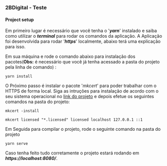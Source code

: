 ### 2BDigital - Teste

#### Project setup
Em primeiro lugar é necessário que você tenha o '**_yarn_**' instalado e saiba como utilizar o **_terminal_** para rodar os comandos da aplicação. A Aplicação foi desenvolvida para rodar '**_https_**' localmente, abaixo terá uma explicação para isso.

Em sua máquina e rode o comando abaixo para instalação dos pacotes(**Obs:** é necessário que você já tenha acessado a pasta do projeto pela linha de comando) :
```
yarn install
```

O Próximo passo é instalar o pacote '_mkcert_' para poder trabalhar com o HTTPS de forma local. Siga as intruções para instalação de acordo com o seu sistema operacional no [link do projeto](https://github.com/FiloSottile/mkcert) e depois efetue os seguintes comandos na pasta do projeto:

```
mkcert -install
```

```
mkcert licensed "*.licensed" licensed localhost 127.0.0.1 ::1
```

Em Seguida para compilar o projeto, rode o seguinte comando na pasta do projeto

```
yarn serve
```

Caso tenha feito tudo corretamente o projeto estará rodando em **_https://localhost:8080/_**.
